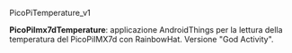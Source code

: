 PicoPiTemperature_v1

**PicoPiImx7dTemperature**: applicazione AndroidThings per la lettura della temperatura del PicoPiIMX7d con RainbowHat. Versione "God Activity".
